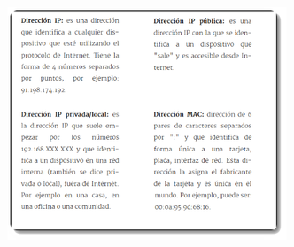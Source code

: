 <img src="https://github.com/luisbueno8/literatura_sigloxxi/blob/master/animales/DireccionIP2.png">
